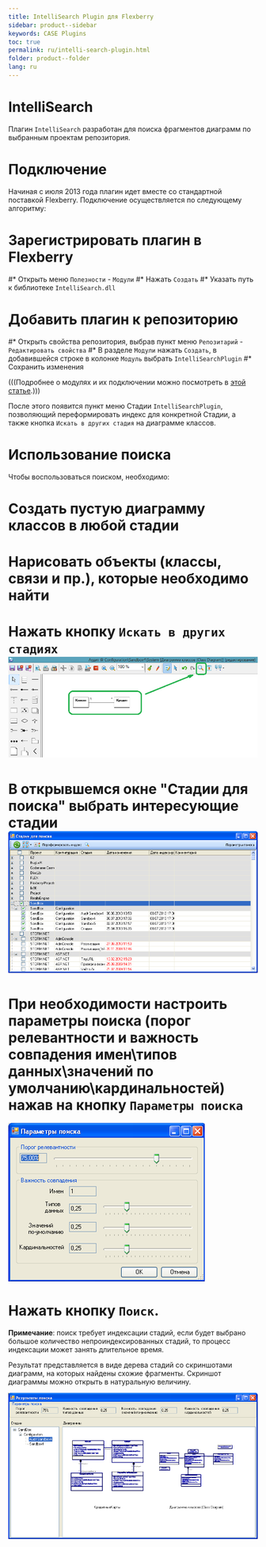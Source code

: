 ```yaml
---
title: IntelliSearch Plugin для Flexberry
sidebar: product--sidebar
keywords: CASE Plugins
toc: true
permalink: ru/intelli-search-plugin.html
folder: product--folder
lang: ru
---
```


# IntelliSearch
Плагин `IntelliSearch` разработан для поиска фрагментов диаграмм по выбранным проектам репозитория.

# Подключение
Начиная с июля 2013 года плагин идет вместе со стандартной поставкой Flexberry. Подключение осуществляется по следующему алгоритму:

# Зарегистрировать плагин в Flexberry
#* Открыть меню `Полезности` - `Модули`
#* Нажать `Создать`
#* Указать путь к библиотеке `IntelliSearch.dll`


# Добавить плагин к репозиторию
#* Открыть свойства репозитория, выбрав пункт меню `Репозитарий` - `Редактировать свойства`
#* В разделе `Модули` нажать `Создать`, в добавившейся строке в колонке `Модуль` выбрать `IntelliSearchPlugin`
#* Сохранить изменения

(((<msg type=note>Подробнее о модулях и их подключении можно посмотреть в [этой статье](case-plugins.html).</msg>)))

После этого появится пункт меню Стадии `IntelliSearchPlugin`, позволяющий переформировать индекс для конкретной Стадии, а также кнопка `Искать в других стадия` на диаграмме классов.

# Использование поиска
Чтобы воспользоваться поиском, необходимо:
# Создать пустую диаграмму классов в любой стадии
# Нарисовать объекты (классы, связи и пр.), которые необходимо найти
# Нажать кнопку `Искать в других стадиях` ![](/images/pages/img/page/IntelliSearchPlugin/SearchExample.PNG)
# В открывшемся окне "Стадии для поиска" выбрать интересующие стадии ![](/images/pages/img/page/IntelliSearchPlugin/SearchStudys.PNG)
# При необходимости настроить параметры поиска (порог релевантности и важность совпадения имен\типов данных\значений по умолчанию\кардинальностей) нажав на кнопку `Параметры поиска`
![](/images/pages/img/page/IntelliSearchPlugin/SearchParams.PNG)
# Нажать кнопку `Поиск`.

__Примечание__: поиск требует индексации стадий, если будет выбрано большое количество непроиндексированных стадий, то процесс индексации может занять длительное время.

Результат представляется в виде дерева стадий со скриншотами диаграмм, на которых найдены схожие фрагменты. Скриншот диаграммы можно открыть в натуральную величину.

![](/images/pages/img/page/IntelliSearchPlugin/SearchResults.PNG) 

